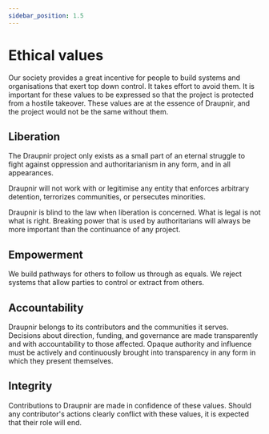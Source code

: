 ```yaml
---
sidebar_position: 1.5
---
```


# Ethical values

Our society provides a great incentive for people to build systems and
organisations that exert top down control. It takes effort to avoid them. It is
important for these values to be expressed so that the project is protected from
a hostile takeover. These values are at the essence of Draupnir, and the project
would not be the same without them.

## Liberation

The Draupnir project only exists as a small part of an eternal struggle to fight
against oppression and authoritarianism in any form, and in all appearances.

Draupnir will not work with or legitimise any entity that enforces arbitrary
detention, terrorizes communities, or persecutes minorities.

Draupnir is blind to the law when liberation is concerned. What is legal is not
what is right. Breaking power that is used by authoritarians will always be more
important than the continuance of any project.

## Empowerment

We build pathways for others to follow us through as equals. We reject systems
that allow parties to control or extract from others.

## Accountability

Draupnir belongs to its contributors and the communities it serves. Decisions
about direction, funding, and governance are made transparently and with
accountability to those affected. Opaque authority and influence must be
actively and continuously brought into transparency in any form in which they
present themselves.

## Integrity

Contributions to Draupnir are made in confidence of these values. Should any
contributor's actions clearly conflict with these values, it is expected that
their role will end.

